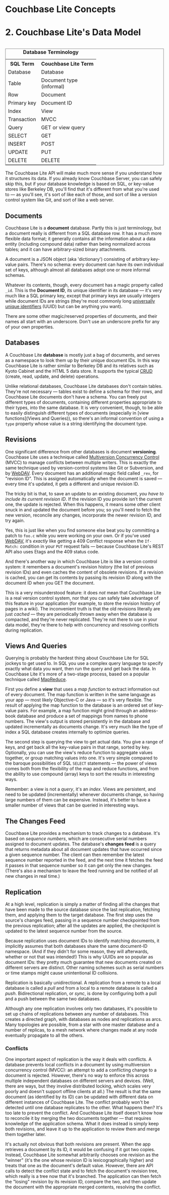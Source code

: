 # Couchbase Lite Concepts

# 2. Couchbase Lite's Data Model

<table frame="box" align="right">
<caption><b>Database Terminology</b></caption>
<tr><th>SQL Term 		</th><th> Couchbase Lite Term</td></th></tr>
<tr><td>Database		</td><td> Database</td></tr>
<tr><td>Table			</td><td> Document type<br/>(informal)</td></tr>
<tr><td>Row			</td><td> Document</td></tr>
<tr><td>Primary key	</td><td> Document ID</td></tr>
<tr><td>Index			</td><td> View</td></tr>
<tr><td>Transaction	</td><td> MVCC</td></tr>
<tr><td>Query			</td><td> GET or view query</td></tr>
<tr><td>SELECT		</td><td> GET</td></tr>
<tr><td>INSERT		</td><td> POST</td></tr>
<tr><td>UPDATE		</td><td> PUT</td></tr>
<tr><td>DELETE		</td><td> DELETE</td></tr>
</table>

The Couchbase Lite API will make much more sense if you understand how it structures its data. If you already know Couchbase Server, you can safely skip this, but if your database knowledge is based on SQL, or key-value stores like Berkeley DB, you'll find that it's different from what you're used to &mdash; as you'll see, it's sort of like each of those, and sort of like a version control system like Git, and sort of like a web server.

## Documents

Couchbase Lite is a **document** database. Partly this is just terminology, but a document really is different from a SQL database row. It has a much more flexible data format; it generally contains all the information about a data entity (including compound data) rather than being normalized across tables; and it can have arbitrary-sized binary attachments.

A document is a JSON object (aka 'dictionary') consisting of arbitrary key-value pairs. There's no schema: every document can have its own individual set of keys, although almost all databases adopt one or more informal schemas.

Whatever its contents, though, every document has a magic property called `_id`. This is the **Document ID**, its unique identifier in its database &mdash; it's very much like a SQL primary key, except that primary keys are usually integers while document IDs are strings (they're most commonly long [universally unique identifiers][UUID] (UUID) but can be anything you want).

There are some other magic/reserved properties of documents, and their names all start with an underscore. Don't use an underscore prefix for any of your own properties.

## Databases

A Couchbase Lite **database** is mostly just a bag of documents, and serves as a namespace to look them up by their unique document IDs. In this way Couchbase Lite is rather similar to Berkeley DB and its relatives such as Kyoto Cabinet and the HTML 5 data store. It supports the typical [CRUD][CRUD] (create, read, update, and delete) operations.

Unlike relational databases, Couchbase Lite databases don't contain tables. They're not necessary &mdash; tables exist to define a schema for their rows, and Couchbase Lite documents don't have a schema. You can freely put different types of documents, containing different properties appropriate to their types, into the same database. It is very convenient, though, to be able to easily distinguish different types of documents (especially in [view functions](Views and Queries)), so there's an informal convention of using a `type` property whose value is a string identifying the document type.

## Revisions

One significant difference from other databases is document **versioning**. Couchbase Lite uses a technique called [Multiversion Concurrency Control][MVCC] (MVCC) to manage conflicts between multiple writers. This is exactly the same technique used by version-control systems like Git or Subversion, and by [WebDAV][WEBDAV]. Every document has an additional magic field called `_rev`, for "revision ID". This is assigned automatically when the document is saved &mdash; every time it's updated, it gets a different and unique revision ID.

The tricky bit is that, to save an update to an existing document, _you have to include its current revision ID_. If the revision ID you provide isn't the current one, the update is rejected. When this happens, it means some other client snuck in and updated the document before you; so you'll need to fetch the new version, reconcile any changes, incorporate the newer revision ID, and try again.

Yes, this is just like when you find someone else beat you by committing a patch to `foo.c` while you were working on your own. Or if you've used [WebDAV][WEBDAV], it's _exactly_ like getting a 409 Conflict response when the `If-Match:` condition in your `PUT` request fails — because Couchbase Lite's REST API also uses Etags and the 409 status code.

And there's another way in which Couchbase Lite is like a version control system: it remembers a document's revision history (the list of previous revision IDs) and even caches the content of obsolete revisions. If a revision is cached, you can get its contents by passing its revision ID along with the document ID when you GET the document.

This is a very misunderstood feature: it does _not_ mean that Couchbase Lite is a real version control system, nor that you can safely take advantage of this feature in your application (for example, to store the revision history of pages in a wiki). The inconvenient truth is that the old revisions literally are just _cached_ &mdash; they are periodically thrown away when the database is compacted, and they're never replicated. They're not there to use in your data model, they're there to help with concurrency and resolving conflicts during replication.

## Views And Queries

Querying is probably the hardest thing about Couchbase Lite for SQL jockeys to get used to. In SQL you use a complex query language to specify exactly what data you want, then run the query and get back the data. In Couchbase Lite it's more of a two-stage process, based on a popular technique called [MapReduce][MAPREDUCE].

First you define a **view** that uses a _map function_ to extract information out of every document. The map function is written in the same language as your app &mdash; most likely Objective-C or Java &mdash; so it's very flexible. The result of applying the map function to the database is an ordered set of key-value pairs. For example, a map function might grind through an address-book database and produce a set of mappings from names to phone numbers. The view's output is stored persistently in the database and updated incrementally as documents change. It's very much like the type of index a SQL database creates internally to optimize queries.

The second step is querying the view to get actual data. You give a range of keys, and get back all the key-value pairs in that range, sorted by key. Optionally, you can use the view's reduce function to aggregate values together, or group matching values into one. It's very simple compared to the baroque possibilities of SQL `SELECT` statements &mdash; the power of views comes both from the flexibility of the map and reduce functions, and from the ability to use compound (array) keys to sort the results in interesting ways.

Remember: a view is not a _query_, it's an _index_. Views are persistent, and need to be updated (incrementally) whenever documents change, so having large numbers of them can be expensive. Instead, it's better to have a smaller number of views that can be queried in interesting ways.

## The Changes Feed

Couchbase Lite provides a mechanism to track changes to a database. It's based on _sequence numbers_, which are consecutive serial numbers assigned to document updates. The database's **changes feed** is a query that returns metadata about all document updates that have occurred since a given sequence number. The client can then remember the latest sequence number reported in the feed, and the next time it fetches the feed it passes in that sequence number so it can get only the new changes. (There's also a mechanism to leave the feed running and be notified of all new changes in real time.)

## Replication

At a high level, replication is simply a matter of finding all the changes that have been made to the source database since the last replication, fetching them, and applying them to the target database. The first step uses the source's changes feed, passing in a sequence number checkpointed from the previous replication; after all the updates are applied, the checkpoint is updated to the latest sequence number from the source.

Because replication uses document IDs to identify matching documents, it implicitly assumes that both databases share the same document-ID namespace. (And if they didn't for some reason, they will afterwards, whether or not that was intended!) This is why UUIDs are so popular as document IDs: they pretty much guarantee that new documents created on different servers are distinct. Other naming schemes such as serial numbers or time stamps might cause unintentional ID collisions.

Replication is basically unidirectional. A replication from a remote to a local database is called a *pull* and from a local to a remote database is called a *push*. Bidirectional replication, or *sync*, is done by configuring both a pull and a push between the same two databases.

Although any one replication involves only two databases, it's possible to set up chains of replications between any number of databases. This creates a directed graph, with databases as nodes and replications as arcs. Many topologies are possible, from a star with one master database and a number of replicas, to a mesh network where changes made at any node eventually propagate to all the others.

### Conflicts

One important aspect of replication is the way it deals with conflicts. A database prevents local conflicts in a document by using multiversion concurrency control (MVCC): an attempt to add a conflicting change to a document is rejected. However, there's no way to enforce this across multiple independent databases on different servers and devices. (Well, there are ways, but they involve distributed locking, which scales very poorly and doesn't support offline clients at all.) The result is that the same document (as identified by its ID) can be updated with different data on different instances of Couchbase Lite. The conflict probably won't be detected until one database replicates to the other. What happens then? It's too late to prevent the conflict. And Couchbase Lite itself doesn't know how to reconcile it by merging the two documents together &mdash; that requires knowledge of the application schema. What it does instead is simply keep both revisions, and leave it up to the application to review them and merge them together later.

It's actually not obvious that both revisions are present. When the app retrieves a document by its ID, it would be confusing if it got two copies. Instead, Couchbase Lite somewhat arbitrarily chooses one revision as the "winner" (it's the one whose revision ID is lexicographically higher) and treats that one as the document's default value. However, there are API calls to detect the conflict state and to fetch the document's revision tree, which really is a tree now that it's branched. The application can then fetch the "losing" revision by its revision ID, compare the two, and then update the document with the appropriate merged contents, resolving the conflict.


[COUCHDB]: http://couchdb.apache.org
[SQLITE]: http://sqlite.org
[UUID]: http://en.wikipedia.org/wiki/Uuid
[CRUD]: http://en.wikipedia.org/wiki/Create,_read,_update_and_delete
[MVCC]: http://en.wikipedia.org/wiki/Multiversion_concurrency_control
[GUIDE]: http://guide.couchdb.org
[WEBDAV]: http://en.wikipedia.org/wiki/Webdav
[MAPREDUCE]: http://en.wikipedia.org/wiki/MapReduce
[RESTAPI]: http://wiki.apache.org/couchdb/Complete_HTTP_API_Reference
[RELEASES_IOS]: http://files.couchbase.com/developer-previews/mobile/ios/CouchbaseLite/
[BUILDING]: https://github.com/couchbaselabs/couchbase-lite-ios/wiki/Building-Couchbase-Lite
[CBL_API]: http://couchbase.github.com/couchbase-lite-ios/docs/html/
[CBLDOCUMENT]: http://couchbase.github.com/couchbase-lite-ios/docs/html/interfaceCBLDocument.html
[GETTINGSTARTED]: http://shop.oreilly.com/product/0636920020837.do
